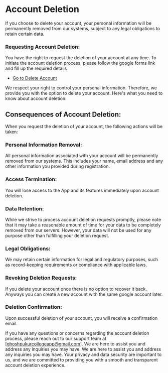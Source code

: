 # Account Deletion

If you choose to delete your account, your personal information will be permanently removed from our systems, subject to any legal obligations to retain certain data.

### Requesting Account Deletion:
You have the right to request the deletion of your account at any time. To initiate the account deletion process, please follow the google forms link and fill up the required details
- <a href="https://docs.google.com/forms/d/1gZtjUxpyTeCAk9degPYMmp4znAHFuAh9ubCg93fN0To/viewform?pli=1&pli=1&pli=1&edit_requested=true">Go to Delete Account</a>

We respect your right to control your personal information. Therefore, we provide you with the option to delete your account. Here's what you need to know about account deletion:

## Consequences of Account Deletion:
When you request the deletion of your account, the following actions will be taken:

### Personal Information Removal:
All personal information associated with your account will be permanently removed from our systems. This includes your name, email address and any other information you provided during registration.

### Access Termination:
You will lose access to the App and its features immediately upon account deletion.

### Data Retention:
While we strive to process account deletion requests promptly, please note that it may take a reasonable amount of time for your data to be completely removed from our servers. However, your data will not be used for any purpose other than fulfilling your deletion request.

### Legal Obligations:
We may retain certain information for legal and regulatory purposes, such as record-keeping requirements or compliance with applicable laws. 

### Revoking Deletion Requests:
If you delete your account once there is no option to recover it back. Anyways you can create a new account with the same google account later.

### Deletion Confirmation:
Upon successful deletion of your account, you will receive a confirmation email.



If you have any questions or concerns regarding the account deletion process, please reach out to our support team at [ghoshpukurcollegeapp@gmail.com]. We are here to assist you and address any inquiries you may have. We are here to assist you and address any inquiries you may have. Your privacy and data security are important to us, and we are committed to providing you with a smooth and transparent account deletion experience.
